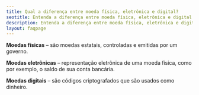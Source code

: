 ```yaml
---
title: Qual a diferença entre moeda física, eletrônica e digital?
seotitle: Entenda a diferença entre moeda física, eletrônica e digital.
description: Entenda a diferença entre moeda física, eletrônica e digital.
layout: faqpage
---
```

**Moedas físicas** – são moedas estatais, controladas e emitidas por um governo. 

**Moedas eletrônicas** – representação eletrônica de uma moeda física, como por exemplo, o saldo de sua conta bancária.

**Moedas digitais** – são códigos criptografados que são usados como dinheiro.
